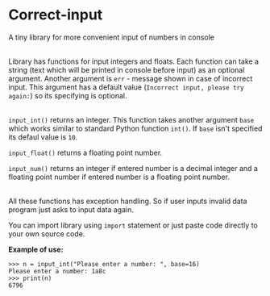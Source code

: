 # Correct-input
A tiny library for more convenient input of numbers in console<br/><br/>

Library has functions for input integers and floats. Each function can take a string (text which will be printed in console before input) as an optional argument. Another argument is `err` - message shown in case of incorrect input. This argument has a default value (`Incorrect input, please try again:`) so its specifying is optional.<br/><br/>


`input_int()` returns an integer. This function takes another argument `base` which works similar to standard Python function `int()`. If `base` isn't specified its defaul value is `10`.

`input_float()` returns a floating point number.

`input_num()` returns an integer if entered number is a decimal integer and a floating point number if entered number is a floating point number.<br/><br/>


All these functions has exception handling. So if user inputs invalid data program just asks to input data again.

You can import library using `import` statement or just paste code directly to your own source code.<br/>

**Example of use:**
```
>>> n = input_int("Please enter a number: ", base=16)
Please enter a number: 1a8c
>>> print(n)
6796
```
